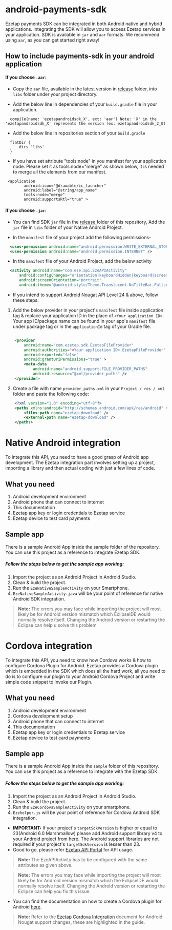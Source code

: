 # android-payments-sdk
Ezetap payments SDK can be integrated in both Android native and hybrid applications. Integrating the SDK will allow you to access Ezetap services in your application. SDK is available in 
`jar` and `aar` formats. We recommend using `aar`, as you can get started right away!

## How to include payments-sdk in your android application
#### If you choose `.aar`:
* Copy the `aar` file, available in the latest version in <a href=https://github.com/ezetap/android-payments-sdk/tree/master/release>release</a> folder, into `libs` folder under your project directory.

* Add the below line in dependencies of your `build.gradle` file in your application.
```
  compile(name: 'ezetapandroidsdk_X', ext: 'aar') Note: 'X' in the 'ezetapandroidsdk_X' represents the version (ex: ezetapandroidsdk_2_0)
``` 

* Add the below line in repositories section of your `build.gradle`
```
  flatDir {
      dirs 'libs'
  }
```

* If you have set attribute "tools:node" in you manifest for your application node. Please set it as tools:node="merge" as shown below, it is needed to merge all the elements from our manifest.
```
 <application
        android:icon="@drawable/ic_launcher"
        android:label="@string/app_name"
        tools:node="merge"
        android:supportsRtl="true" >
```

#### If you choose `.jar`:
* You can find SDK `jar` file in the <a href="https://github.com/ezetap/android-payments-sdk/tree/master/release">release </a> folder of this repository, Add the `jar` file in `libs` folder of your Native Android Project.

* In the `manifest` file of your project add the following permissions-
```xml
  <uses-permission android:name="android.permission.WRITE_EXTERNAL_STORAGE" />
  <uses-permission android:name="android.permission.INTERNET" />
```

* In the `manifest` file of your Android Project, add the below activity
```xml
  <activity android:name="com.eze.api.EzeAPIActivity"
      android:configChanges="orientation|keyboardHidden|keyboard|screenSize|locale"
      android:screenOrientation="portrait"
      android:theme="@android:style/Theme.Translucent.NoTitleBar.Fullscreen" />
```

* If you intend to support Android Nougat API Level 24 & above, follow these steps: 

1. Add the below provider in your project's `manifest` file inside application tag & replace your application ID in the place of `<Your application ID>`. Your app ID/package name can be found in your app's `manifest` file under package tag or in the `applicationId` tag of your Gradle file.

```xml

    <provider
        android:name="com.ezetap.sdk.EzetapFileProvider"
	    android:authorities="<Your application ID>.EzetapFileProvider"
	    android:exported="false"
	    android:grantUriPermissions="true" >
        <meta-data
            android:name="android.support.FILE_PROVIDER_PATHS"
            android:resource="@xml/provider_paths" />
	</provider>

```

2. Create a file with name `provider_paths.xml` in your `Project / res / xml` folder and paste the following code:

```xml
    <?xml version="1.0" encoding="utf-8"?>
    <paths xmlns:android="http://schemas.android.com/apk/res/android" >
        <files-path name="ezetap-download" />
        <external-path name="ezetap-download" />
    </paths>
```

# Native Android integration

To integrate this API, you need to have a good grasp of Android app development. The Ezetap integration part involves setting up a project, importing a library and then actual coding with just a few lines of code.

## What you need
1. Android development environment
2. Android phone that can connect to internet
3. This documentation
4. Ezetap app key or login credentials to Ezetap service
5. Ezetap device to test card payments

## Sample app
There is a sample Android App inside the sample folder of the repository. You can use this project as a reference to integrate Ezetap SDK.

##### Follow the steps below to get the sample app working:
1. Import the project as an Android Project in Android Studio.
2. Clean & build the project.
3. Run the `EzeNativeSampleActivity` on your Smartphone.
4. `EzeNativeSampleActivity.java` will be your point of reference for native Android SDK integration.

><b>Note:</b> The errors you may face while importing the project will most likely be for Android version mismatch which EclipseIDE would normally resolve itself. Changing the Android version or restarting the Eclipse can help u solve this problem



# Cordova integration

To integrate this API, you need to know how Cordova works & how to configure Cordova Plugin for Android. Ezetap provides a Cordova plugin which is embedded in the SDK which does all the hard work, all you need to do is to configure our plugin to your Android Cordova Project and write simple code snippet to invoke our Plugin.

## What you need
1. Android development environment
2. Cordova development setup
3. Android phone that can connect to internet
4. This documentation
5. Ezetap app key or login credentials to Ezetap service
6. Ezetap device to test card payments

## Sample app
There is a sample Android App inside the `sample` folder of this repository. You can use this project as a reference to integrate with the Ezetap SDK.

##### Follow the steps below to get the sample app working:
1. Import the project as an Android Project in Android Studio.
2. Clean & build the project.
3. Run the `EzeCordovaSampleActivity` on your smartphone.
4. `Ezehelper.js` will be your point of reference for Cordova Android SDK integration.

* <b>IMPORTANT:</b> If your project's `targetSdkVersion` is higher or equal to 23(Android 6.0 Marshmallow) please add Android support library v4 to your Android project from <a href="http://developer.android.com/tools/support-library/setup.html">here.</a> The Android support libraries are not required if your project's `targetSdkVersion` is lesser than 23.
* Good to go, please refer <a href="http://developers.ezetap.com/api/"> Ezetap API Portal</a> for API usage.

><b>Note:</b> The EzeAPIActivity has to be configured with the same attributes as given above.

><b>Note:</b> The errors you may face while importing the project will most likely be for Android version mismatch which the EclipseIDE would normally resolve itself. Changing the Android version or restarting the Eclipse can help you fix this issue.

* You can find the documentation on how to create a Cordova plugin for Android <a href="https://github.com/ezetap/android-payments-sdk/tree/master/docs">here</a>.

><b>Note:</b> Refer to the <a href="https://github.com/ezetap/android-payments-sdk/blob/master/docs/Ezetap%20Cordova%20Integration.pdf" target="_blank">Ezetap Cordova Integration</a> document for Android Nougat support changes, these are highlighted in the guide.


